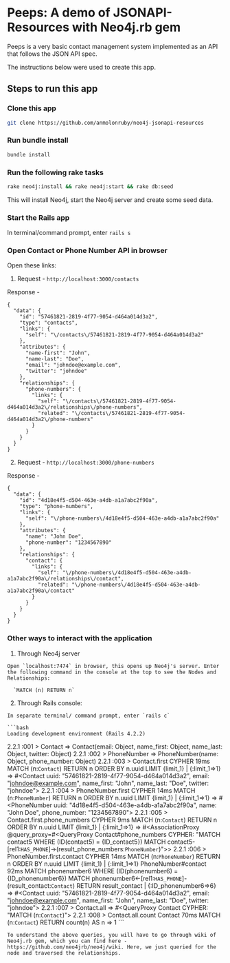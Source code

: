 # Peeps: A demo of JSONAPI-Resources with Neo4j.rb gem

Peeps is a very basic contact management system implemented as an API that follows the JSON API spec.


The instructions below were used to create this app.


## Steps to run this app

### Clone this app

```bash
git clone https://github.com/anmolonruby/neo4j-jsonapi-resources
```

### Run bundle install

```bash
bundle install
```

### Run the following rake tasks

```bash
rake neo4j:install && rake neo4j:start && rake db:seed
```
This will install Neo4j, start the Neo4j server and create some seed data.

### Start the Rails app

In terminal/command prompt, enter `rails s`

### Open Contact or Phone Number API in browser

Open these links:

1. Request - `http://localhost:3000/contacts`

  Response -

  ```
  {
    "data": {
      "id": "57461821-2819-4f77-9054-d464a014d3a2",
      "type": "contacts",
      "links": {
        "self": "\/contacts\/57461821-2819-4f77-9054-d464a014d3a2"
      },
      "attributes": {
        "name-first": "John",
        "name-last": "Doe",
        "email": "johndoe@example.com",
        "twitter": "johndoe"
      },
      "relationships": {
        "phone-numbers": {
          "links": {
            "self": "\/contacts\/57461821-2819-4f77-9054-d464a014d3a2\/relationships\/phone-numbers",
            "related": "\/contacts\/57461821-2819-4f77-9054-d464a014d3a2\/phone-numbers"
          }
        }
      }
    }
  }
  ```

2. Request - `http://localhost:3000/phone-numbers`

  Response -

  ```
  {
    "data": {
      "id": "4d18e4f5-d504-463e-a4db-a1a7abc2f90a",
      "type": "phone-numbers",
      "links": {
        "self": "\/phone-numbers\/4d18e4f5-d504-463e-a4db-a1a7abc2f90a"
      },
      "attributes": {
        "name": "John Doe",
        "phone-number": "1234567890"
      },
      "relationships": {
        "contact": {
          "links": {
            "self": "\/phone-numbers\/4d18e4f5-d504-463e-a4db-a1a7abc2f90a\/relationships\/contact",
            "related": "\/phone-numbers\/4d18e4f5-d504-463e-a4db-a1a7abc2f90a\/contact"
          }
        }
      }
    }
  }
  ```

### Other ways to interact with the application

  1. Through Neo4j server

    Open `localhost:7474` in browser, this opens up Neo4j's server. Enter the following command in the console at the top to see the Nodes and Relationships:

      `MATCH (n) RETURN n`

  2. Through Rails console:

    In separate terminal/ command prompt, enter `rails c`

    ```bash
    Loading development environment (Rails 4.2.2)
2.2.1 :001 > Contact
 => Contact(email: Object, name_first: Object, name_last: Object, twitter: Object)
2.2.1 :002 > PhoneNumber
 => PhoneNumber(name: Object, phone_number: Object)
2.2.1 :003 > Contact.first
 CYPHER 19ms MATCH (n:`Contact`) RETURN n ORDER BY n.uuid LIMIT {limit_1} | {:limit_1=>1}
 => #<Contact uuid: "57461821-2819-4f77-9054-d464a014d3a2", email: "johndoe@example.com", name_first: "John", name_last: "Doe", twitter: "johndoe">
2.2.1 :004 > PhoneNumber.first
 CYPHER 14ms MATCH (n:`PhoneNumber`) RETURN n ORDER BY n.uuid LIMIT {limit_1} | {:limit_1=>1}
 => #<PhoneNumber uuid: "4d18e4f5-d504-463e-a4db-a1a7abc2f90a", name: "John Doe", phone_number: "1234567890">
2.2.1 :005 > Contact.first.phone_numbers
 CYPHER 9ms MATCH (n:`Contact`) RETURN n ORDER BY n.uuid LIMIT {limit_1} | {:limit_1=>1}
 => #<AssociationProxy @query_proxy=#<QueryProxy Contact#phone_numbers CYPHER: "MATCH contact5 WHERE (ID(contact5) = {ID_contact5}) MATCH contact5-[rel1:`HAS_PHONE`]->(result_phone_numbers:`PhoneNumber`)">>
2.2.1 :006 > PhoneNumber.first.contact
 CYPHER 14ms MATCH (n:`PhoneNumber`) RETURN n ORDER BY n.uuid LIMIT {limit_1} | {:limit_1=>1}
 PhoneNumber#contact 92ms MATCH phonenumber6 WHERE (ID(phonenumber6) = {ID_phonenumber6}) MATCH phonenumber6<-[rel1:`HAS_PHONE`]-(result_contact:`Contact`) RETURN result_contact | {:ID_phonenumber6=>6}
 => #<Contact uuid: "57461821-2819-4f77-9054-d464a014d3a2", email: "johndoe@example.com", name_first: "John", name_last: "Doe", twitter: "johndoe">
 2.2.1 :007 > Contact.all
  => #<QueryProxy Contact CYPHER: "MATCH (n:`Contact`)">
 2.2.1 :008 > Contact.all.count
  Contact 70ms MATCH (n:`Contact`) RETURN count(n) AS n
  => 1
    ```

    To understand the above queries, you will have to go through wiki of Neo4j.rb gem, which you can find here - https://github.com/neo4jrb/neo4j/wiki. Here, we just queried for the node and traversed the relationships.